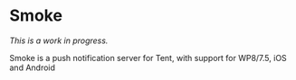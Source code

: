 Smoke
=====

*This is a work in progress.*

Smoke is a push notification server for Tent, with support for WP8/7.5, iOS and Android
